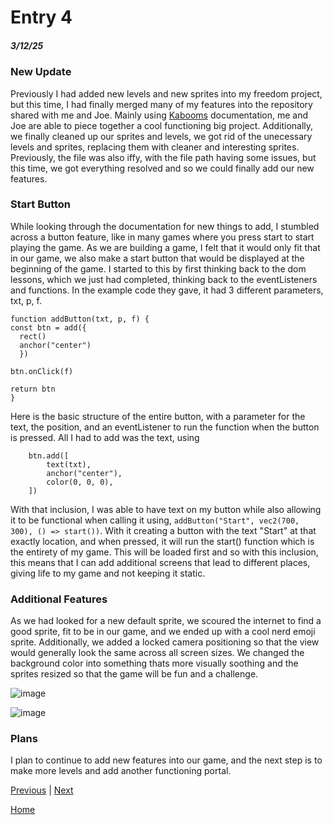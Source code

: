 # Entry 4
##### 3/12/25

### New Update
Previously I had added new levels and new sprites into my freedom project, but this time, I had finally merged many of my features into the repository shared with me and Joe. Mainly using [Kabooms](kaboomjs.com) documentation, me and Joe are able to piece together a cool functioning big project. Additionally, we finally cleaned up our sprites and levels, we got rid of the unecessary levels and sprites, replacing them with cleaner and interesting sprites. Previously, the file was also iffy, with the file path having some issues, but this time, we got everything resolved and so we could finally add our new features.

### Start Button
While looking through the documentation for new things to add, I stumbled across a button feature, like in many games where you press start to start playing the game. As we are building a game, I felt that it would only fit that in our game, we also make a start button that would be displayed at the beginning of the game. I started to this by first thinking back to the dom lessons, which we just had completed, thinking back to the eventListeners and functions. In the example code they gave, it had 3 different parameters, txt, p, f.
```JS
function addButton(txt, p, f) {
const btn = add({
  rect()
  anchor("center")
  })

btn.onClick(f)

return btn
}
```
Here is the basic structure of the entire button, with a parameter for the text, the position, and an eventListener to run the function when the button is pressed. All I had to add was the text, using 

```JS
    btn.add([
        text(txt),
        anchor("center"),
        color(0, 0, 0),
    ])
```

With that inclusion, I was able to have text on my button while also allowing it to be functional when calling it using, `addButton("Start", vec2(700, 300), () => start())`. With it creating a button with the text "Start" at that exactly location, and when pressed, it will run the start() function which is the entirety of my game. This will be loaded first and so with this inclusion, this means that I can add additional screens that lead to different places, giving life to my game and not keeping it static.

### Additional Features
As we had looked for a new default sprite, we scoured the internet to find a good sprite, fit to be in our game, and we ended up with a cool nerd emoji sprite. Additionally, we added a locked camera positioning so that the view would generally look the same across all screen sizes. We changed the background color into something thats more visually soothing and the sprites resized so that the game will be fun and a challenge.

![image](https://github.com/user-attachments/assets/af8fb183-ad0f-40b1-a096-53d7fa27560f)

![image](https://github.com/user-attachments/assets/6308532c-9b06-495e-a4ee-13f263412faa)

### Plans
I plan to continue to add new features into our game, and the next step is to make more levels and add another functioning portal. 


[Previous](entry03.md) | [Next](entry05.md)

[Home](../README.md)
